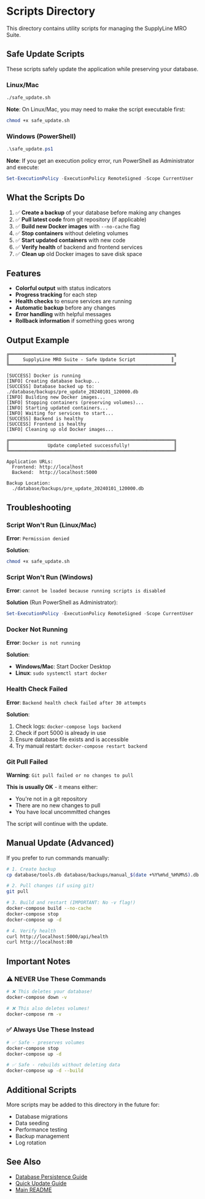 # Scripts Directory

This directory contains utility scripts for managing the SupplyLine MRO Suite.

## Safe Update Scripts

These scripts safely update the application while preserving your database.

### Linux/Mac

```bash
./safe_update.sh
```

**Note**: On Linux/Mac, you may need to make the script executable first:
```bash
chmod +x safe_update.sh
```

### Windows (PowerShell)

```powershell
.\safe_update.ps1
```

**Note**: If you get an execution policy error, run PowerShell as Administrator and execute:
```powershell
Set-ExecutionPolicy -ExecutionPolicy RemoteSigned -Scope CurrentUser
```

## What the Scripts Do

1. ✅ **Create a backup** of your database before making any changes
2. ✅ **Pull latest code** from git repository (if applicable)
3. ✅ **Build new Docker images** with `--no-cache` flag
4. ✅ **Stop containers** without deleting volumes
5. ✅ **Start updated containers** with new code
6. ✅ **Verify health** of backend and frontend services
7. ✅ **Clean up** old Docker images to save disk space

## Features

- **Colorful output** with status indicators
- **Progress tracking** for each step
- **Health checks** to ensure services are running
- **Automatic backup** before any changes
- **Error handling** with helpful messages
- **Rollback information** if something goes wrong

## Output Example

```
╔════════════════════════════════════════════════════════════╗
║     SupplyLine MRO Suite - Safe Update Script             ║
╚════════════════════════════════════════════════════════════╝

[SUCCESS] Docker is running
[INFO] Creating database backup...
[SUCCESS] Database backed up to: ./database/backups/pre_update_20240101_120000.db
[INFO] Building new Docker images...
[INFO] Stopping containers (preserving volumes)...
[INFO] Starting updated containers...
[INFO] Waiting for services to start...
[SUCCESS] Backend is healthy
[SUCCESS] Frontend is healthy
[INFO] Cleaning up old Docker images...

╔════════════════════════════════════════════════════════════╗
║              Update completed successfully!                ║
╚════════════════════════════════════════════════════════════╝

Application URLs:
  Frontend: http://localhost
  Backend:  http://localhost:5000

Backup Location:
  ./database/backups/pre_update_20240101_120000.db
```

## Troubleshooting

### Script Won't Run (Linux/Mac)

**Error**: `Permission denied`

**Solution**:
```bash
chmod +x safe_update.sh
```

### Script Won't Run (Windows)

**Error**: `cannot be loaded because running scripts is disabled`

**Solution** (Run PowerShell as Administrator):
```powershell
Set-ExecutionPolicy -ExecutionPolicy RemoteSigned -Scope CurrentUser
```

### Docker Not Running

**Error**: `Docker is not running`

**Solution**:
- **Windows/Mac**: Start Docker Desktop
- **Linux**: `sudo systemctl start docker`

### Health Check Failed

**Error**: `Backend health check failed after 30 attempts`

**Solution**:
1. Check logs: `docker-compose logs backend`
2. Check if port 5000 is already in use
3. Ensure database file exists and is accessible
4. Try manual restart: `docker-compose restart backend`

### Git Pull Failed

**Warning**: `Git pull failed or no changes to pull`

**This is usually OK** - it means either:
- You're not in a git repository
- There are no new changes to pull
- You have local uncommitted changes

The script will continue with the update.

## Manual Update (Advanced)

If you prefer to run commands manually:

```bash
# 1. Create backup
cp database/tools.db database/backups/manual_$(date +%Y%m%d_%H%M%S).db

# 2. Pull changes (if using git)
git pull

# 3. Build and restart (IMPORTANT: No -v flag!)
docker-compose build --no-cache
docker-compose stop
docker-compose up -d

# 4. Verify health
curl http://localhost:5000/api/health
curl http://localhost:80
```

## Important Notes

### ⚠️ NEVER Use These Commands

```bash
# ❌ This deletes your database!
docker-compose down -v

# ❌ This also deletes volumes!
docker-compose rm -v
```

### ✅ Always Use These Instead

```bash
# ✅ Safe - preserves volumes
docker-compose stop
docker-compose up -d

# ✅ Safe - rebuilds without deleting data
docker-compose up -d --build
```

## Additional Scripts

More scripts may be added to this directory in the future for:
- Database migrations
- Data seeding
- Performance testing
- Backup management
- Log rotation

## See Also

- [Database Persistence Guide](../docs/DATABASE_PERSISTENCE.md)
- [Quick Update Guide](../UPDATING.md)
- [Main README](../README.md)

